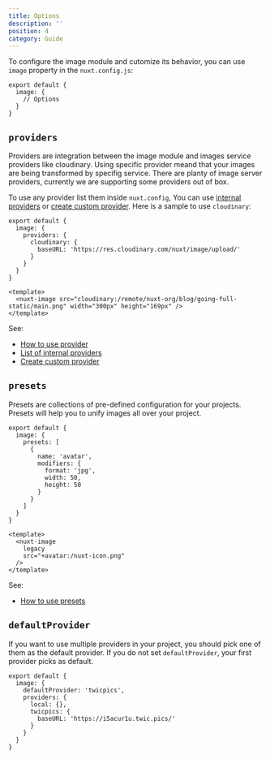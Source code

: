 ```yaml
---
title: Options
description: ''
position: 4
category: Guide
---
```


To configure the image module and cutomize its behavior, you can use `image` property in the `nuxt.config.js`:

```js{}[nuxt.config.js]
export default {
  image: {
    // Options
  }
}
```

## `providers`

Providers are integration between the image module and images service providers like cloudinary. Using specific provider meand that your images are being transformed by specifig service.
There are planty of image server providers, currently we are supporting some providers out of box.

To use any provider list them inside `nuxt.config`, You can use [internal providers](/providers) or [create custom provider](/custom-provider).
Here is a sample to use `cloudinary`:

<code-group>
  <code-block label="nuxt.config.js" active>

  ```js{}[nuxt.config.js]
  export default {
    image: {
      providers: {
        cloudinary: {
          baseURL: 'https://res.cloudinary.com/nuxt/image/upload/'
        }
      }
    }
  }
  ```
  </code-block>
  <code-block label="index.vue">

  ```vue{}[index.vue]
  <template>
    <nuxt-image src="cloudinary:/remote/nuxt-org/blog/going-full-static/main.png" width="300px" height="169px" />
  </template>
  ```

  </code-block>
  <code-block label="Preview">

  <div class="text-center p-4 bg-gray-800 rounded-b-md">
    <nuxt-image src="cloudinary:/remote/nuxt-org/blog/going-full-static/main.png" width="300px" height="169px" />
  </div>

  </code-block>
</code-group>

<!-- local provider -->
<!-- writing custom providers -->
See:
- [How to use provider](/nuxt-image#provider)
- [List of internal providers](/providers)
- [Create custom provider](/custom-provider)

## `presets`

Presets are collections of pre-defined configuration for your projects. Presets will help you to unify images all over your project.

<code-group>
  <code-block label="nuxt.config.js" active>

  ```js{}[nuxt.config.js]
  export default {
    image: {
      presets: [
        {
          name: 'avatar',
          modifiers: {
            format: 'jpg',
            width: 50,
            height: 50
          }
        }
      ]
    }
  }
  ```
  </code-block>
  <code-block label="index.vue">

  ```vue{}[index.vue]
  <template>
    <nuxt-image
      legacy
      src="+avatar:/nuxt-icon.png"
    />
  </template>
  ```

  </code-block>
  <code-block label="Preview">

  <div class="text-center p-4 bg-gray-800 rounded-b-md">
    <nuxt-image
      legacy
      src="+avatar:/nuxt-icon.png"
    />
  </div>

  </code-block>
</code-group>

See:
- [How to use presets](/nuxt-image#preset)

## `defaultProvider`

If you want to use multiple providers in your project, you should pick one of them as the default provider. If you do not set `defaultProvider`, your first provider picks as default.

```js{}[nuxt.config.js]
export default {
  image: {
    defaultProvider: 'twicpics',
    providers: {
      local: {},
      twicpics: {
        baseURL: 'https://i5acur1u.twic.pics/'
      }
    }
  }
}
```
